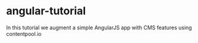 angular-tutorial
================

In this tutorial we augment a simple AngularJS app with CMS features using contentpool.io
